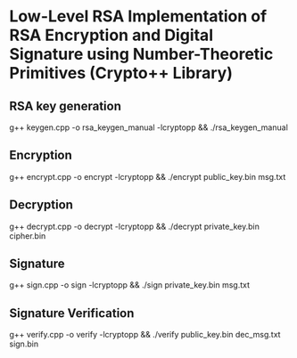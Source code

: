 # Low-Level RSA Implementation of RSA Encryption and Digital Signature using Number-Theoretic Primitives (Crypto++ Library)

## RSA key generation
g++ keygen.cpp -o rsa_keygen_manual -lcryptopp && ./rsa_keygen_manual

## Encryption
g++ encrypt.cpp -o encrypt -lcryptopp && ./encrypt public_key.bin msg.txt

## Decryption
g++ decrypt.cpp -o decrypt -lcryptopp && ./decrypt private_key.bin cipher.bin

## Signature
g++ sign.cpp -o sign -lcryptopp && ./sign private_key.bin msg.txt

## Signature Verification
g++ verify.cpp -o verify -lcryptopp && ./verify public_key.bin dec_msg.txt sign.bin
